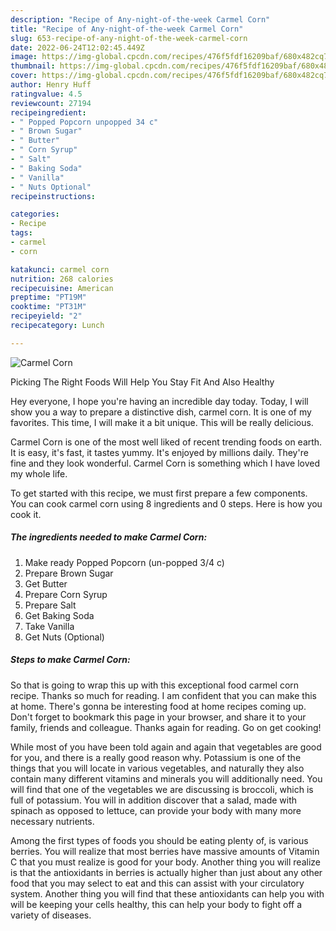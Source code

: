 ```yaml
---
description: "Recipe of Any-night-of-the-week Carmel Corn"
title: "Recipe of Any-night-of-the-week Carmel Corn"
slug: 653-recipe-of-any-night-of-the-week-carmel-corn
date: 2022-06-24T12:02:45.449Z
image: https://img-global.cpcdn.com/recipes/476f5fdf16209baf/680x482cq70/carmel-corn-recipe-main-photo.jpg
thumbnail: https://img-global.cpcdn.com/recipes/476f5fdf16209baf/680x482cq70/carmel-corn-recipe-main-photo.jpg
cover: https://img-global.cpcdn.com/recipes/476f5fdf16209baf/680x482cq70/carmel-corn-recipe-main-photo.jpg
author: Henry Huff
ratingvalue: 4.5
reviewcount: 27194
recipeingredient:
- " Popped Popcorn unpopped 34 c"
- " Brown Sugar"
- " Butter"
- " Corn Syrup"
- " Salt"
- " Baking Soda"
- " Vanilla"
- " Nuts Optional"
recipeinstructions:

categories:
- Recipe
tags:
- carmel
- corn

katakunci: carmel corn 
nutrition: 268 calories
recipecuisine: American
preptime: "PT19M"
cooktime: "PT31M"
recipeyield: "2"
recipecategory: Lunch

---
```



![Carmel Corn](https://img-global.cpcdn.com/recipes/476f5fdf16209baf/680x482cq70/carmel-corn-recipe-main-photo.jpg)

Picking The Right Foods Will Help You Stay Fit And Also Healthy

Hey everyone, I hope you're having an incredible day today. Today, I will show you a way to prepare a distinctive dish, carmel corn. It is one of my favorites. This time, I will make it a bit unique. This will be really delicious.

Carmel Corn is one of the most well liked of recent trending foods on earth. It is easy, it's fast, it tastes yummy. It's enjoyed by millions daily. They're fine and they look wonderful. Carmel Corn is something which I have loved my whole life.




To get started with this recipe, we must first prepare a few components. You can cook carmel corn using 8 ingredients and 0 steps. Here is how you cook it.

<!--inarticleads1-->

##### The ingredients needed to make Carmel Corn:

1. Make ready  Popped Popcorn (un-popped 3/4 c)
1. Prepare  Brown Sugar
1. Get  Butter
1. Prepare  Corn Syrup
1. Prepare  Salt
1. Get  Baking Soda
1. Take  Vanilla
1. Get  Nuts (Optional)




<!--inarticleads2-->

##### Steps to make Carmel Corn:





So that is going to wrap this up with this exceptional food carmel corn recipe. Thanks so much for reading. I am confident that you can make this at home. There's gonna be interesting food at home recipes coming up. Don't forget to bookmark this page in your browser, and share it to your family, friends and colleague. Thanks again for reading. Go on get cooking!

While most of you have been told again and again that vegetables are good for you, and there is a really good reason why. Potassium is one of the things that you will locate in various vegetables, and naturally they also contain many different vitamins and minerals you will additionally need. You will find that one of the vegetables we are discussing is broccoli, which is full of potassium. You will in addition discover that a salad, made with spinach as opposed to lettuce, can provide your body with many more necessary nutrients.

Among the first types of foods you should be eating plenty of, is various berries. You will realize that most berries have massive amounts of Vitamin C that you must realize is good for your body. Another thing you will realize is that the antioxidants in berries is actually higher than just about any other food that you may select to eat and this can assist with your circulatory system. Another thing you will find that these antioxidants can help you with will be keeping your cells healthy, this can help your body to fight off a variety of diseases.
